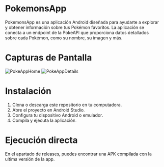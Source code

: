 # PokemonsApp

PokemonsApp es una aplicación Android diseñada para ayudarte a explorar y obtener información sobre tus Pokémon favoritos. La aplicación se conecta a un endpoint de la PokeAPI que proporciona datos detallados sobre cada Pokémon, como su nombre, su imagen y más.

# Capturas de Pantalla

![PokeAppHome](https://github.com/AlexZavala1603/PokeAppCompose/assets/85930734/3730e741-fe6a-4f43-877f-8865c01926e9)
![PokeAppDetails](https://github.com/AlexZavala1603/PokeAppCompose/assets/85930734/06871f9e-ab9e-407e-9c82-a32d487f98b6)

# Instalación

1. Clona o descarga este repositorio en tu computadora.
2. Abre el proyecto en Android Studio.
3. Configura tu dispositivo Android o emulador.
4. Compila y ejecuta la aplicación.

# Ejecución directa
En el apartado de releases, puedes encontrar una APK compilada con la ultima versión de la app.
